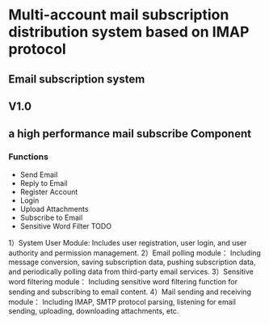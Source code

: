 # Multi-account mail subscription distribution system based on IMAP protocol
## Email subscription system
## V1.0

## a high performance  mail subscribe Component
### Functions

- Send Email
- Reply to Email 
- Register Account 
- Login 
- Upload Attachments 
- Subscribe to Email 
- Sensitive Word Filter TODO


1）System User Module:
Includes user registration, user login, and user authority and permission management.
2）Email polling module：
Including message conversion, saving subscription data, pushing subscription data, and periodically polling data from third-party email services.
3）Sensitive word filtering module：
Including sensitive word filtering function for sending and subscribing to email content.
4）Mail sending and receiving module：
Including IMAP, SMTP protocol parsing, listening for email sending, uploading, downloading attachments, etc.
